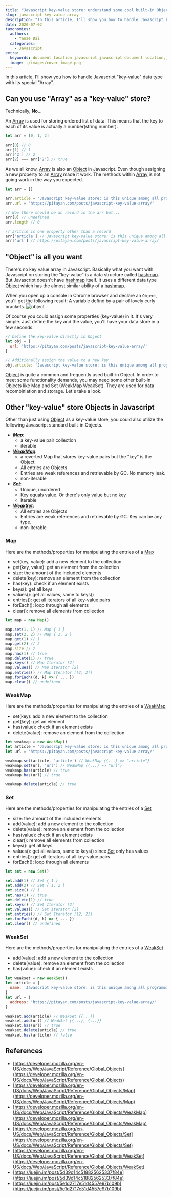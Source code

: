 ```yaml
---
title: "Javascript key-value store: understand some cool built-in Objects"
slug: javascript-key-value-array
description: "In this article, I'll show you how to handle Javascript key value data type with its special Array."
date: 2020-07-02
taxonomies:
  authors: 
    - Yanze Dai
  categories:
    - Javascript
extra:
  keywords: document location javascript,javascript document location,javascript location object
  image: ./images/cover_image.png
---
```


In this article, I'll show you how to handle Javascript "key-value" data type with its special "Array".

## Can you use "Array" as a "key-value" store?
Technically, **No**...

An [Array](https://developer.mozilla.org/en-US/docs/Glossary/array) is used for storing ordered list of data. This means that the key to each of its value is actually a number(string number).

```js
let arr = [0, 1, 2]

arr[0] // 0
arr[1] // 1
arr['2'] // 2
arr[2] === arr['2'] // true
```

As we all know, [Array](https://developer.mozilla.org/en-US/docs/Glossary/array) is also an [Object](https://developer.mozilla.org/en-US/docs/Web/JavaScript/Reference/Global_Objects/Object) in Javascript. Even though assigning a new property to an [Array](https://developer.mozilla.org/en-US/docs/Glossary/array) made it work. The methods within [Array](https://developer.mozilla.org/en-US/docs/Glossary/array) is not going work in the way you expected.

```js
let arr = []

arr.article = 'Javascript key-value store: is this unique among all programming languages?'
arr.url = 'https://pitayan.com/posts/javascript-key-value-array/'

// Now there should be an record in the arr but...
arr[0] // undefined
arr.length // 0

// aritcle is one property other than a record
arr['article'] // Javascript key-value store: is this unique among all programming languages?
arr['url'] // https://pitayan.com/posts/javascript-key-value-array/
```

## "Object" is all you want
There's no key value array in Javascript. Basically what you want with Javascript on storing the "key-value" is a data structure called [hashmap](https://www.w3schools.com/java/java_hashmap.asp). But Javascript doesn't have [hashmap](https://www.w3schools.com/java/java_hashmap.asp) itself. It uses a different data type [Object](https://developer.mozilla.org/en-US/docs/Web/JavaScript/Reference/Global_Objects/Object) which has the almost similar ability of a [hashmap](https://www.w3schools.com/java/java_hashmap.asp).

When you open up a console in Chrome browser and declare an `Object`, you'll get the following result: A variable defind by a pair of lovely curly brackets.
![object](./images/object.png)

Of course you could assign some properties (key-value) in it. It's very simple. Just define the key and the value, you'll have your data store in a few seconds.

```js
// Define the key-value directly in Object
let obj = {
  url: 'https://pitayan.com/posts/javascript-key-value-array/'
}

// Additionally assign the value to a new key
obj.article: 'Javascript key-value store: is this unique among all programming languages?'
```

[Object](https://developer.mozilla.org/en-US/docs/Web/JavaScript/Reference/Global_Objects/Object) is quite a common and frequently used built-in Object. In order to meet some functionality demands, you may need some other built-in Objects like Map and Set (WeakMap WeakSet). They are used for data recombiniation and storage. Let's take a look.

## Other "key-value" store Objects in Javascript
Other than just using [Object](https://developer.mozilla.org/en-US/docs/Web/JavaScript/Reference/Global_Objects/Object) as a key-value store, you could also utilize the following Javascript standard built-in Objects.

- [***Map***](https://developer.mozilla.org/en-US/docs/Web/JavaScript/Reference/Global_Objects/Map):
  - a key-value pair collection
  - iterable
- [***WeakMap***](https://developer.mozilla.org/en-US/docs/Web/JavaScript/Reference/Global_Objects/WeakMap):
  - a reverted Map that stores key-value pairs but the "key" is the Object
  - All entries are Objects
  - Entries are weak references and retrievable by GC. No memory leak.
  - non-iterable
- [***Set***](https://developer.mozilla.org/en-US/docs/Web/JavaScript/Reference/Global_Objects/Set):
  - Unique, unordered
  - Key equals value. Or there's only value but no key
  - Iterable
- [***WeakSet***](https://developer.mozilla.org/en-US/docs/Web/JavaScript/Reference/Global_Objects/WeakSet):
  - All entries are Objects
  - Entries are weak references and retrievable by GC. Key can be any type.
  - non-iterable

### Map
Here are the methods/properties for manipulating the entries of a [Map](https://developer.mozilla.org/en-US/docs/Web/JavaScript/Reference/Global_Objects/Map)
- set(key, value): add a new element to the collection
- get(key, value): get an element from the collection
- size: the amount of the included elements
- delete(key): remove an element from the collection
- has(key): check if an element exists
- keys(): get all keys
- values(): get all values, same to keys()
- entries(): get all iterators of all key-value pairs
- forEach(): loop through all elements
- clear(): remove all elements from collection

```js
let map = new Map()

map.set(1, 1) // Map { 1 }
map.set(2, 2) // Map { 1, 2 }
map.get(1) // 1
map.get(2) // 2
map.size // 2
map.has(1) // true
map.delete(1) // true
map.keys() // Map Iterator [2]
map.values() // Map Iterator [2]
map.entries() // Map Iterator [[2, 2]]
map.forEach((d, k) => { ... })
map.clear() // undefined
```

### WeakMap
Here are the methods/properties for manipulating the entries of a [WeakMap](https://developer.mozilla.org/en-US/docs/Web/JavaScript/Reference/Global_Objects/WeakMap)
- set(key): add a new element to the collection
- get(key): get an element
- has(value): check if an element exists
- delete(value): remove an element from the collection

```js
let weakmap = new WeakMap()
let article = 'Javascript key-value store: is this unique among all programming languages?'
let url = 'https://pitayan.com/posts/javascript-key-value-array/'

weakmap.set(article, 'article') // WeakMap {{...} => "article"}
weakmap.set(url, 'url') // WeakMap {{...} => "url"}
weakmap.has(article) // true
weakmap.has(url) // true

weakmap.delete(article) // true

```

### Set
Here are the methods/properties for manipulating the entries of a [Set](https://developer.mozilla.org/en-US/docs/Web/JavaScript/Reference/Global_Objects/Set)
- size: the amount of the included elements
- add(value): add a new element to the collection
- delete(value): remove an element from the collection
- has(value): check if an element exists
- clear(): remove all elements from collection
- keys(): get all keys
- values(): get all values, same to keys() since [Set](https://developer.mozilla.org/en-US/docs/Web/JavaScript/Reference/Global_Objects/Set) only has values
- entries(): get all iterators of all key-value pairs
- forEach(): loop through all elements

```js
let set = new Set()

set.add(1) // Set { 1 }
set.add(2) // Set { 1, 2 }
set.size() // 1
set.has(1) // true
set.delete(1) // true
set.keys() // Set Iterator [2]
set.values() // Set Iterator [2]
set.entries() // Set Iterator [[2, 2]]
set.forEach((d, k) => { ... })
set.clear() // undefined
```

### WeakSet
Here are the methods/properties for manipulating the entries of a [WeakSet](https://developer.mozilla.org/en-US/docs/Web/JavaScript/Reference/Global_Objects/WeakSet)
- add(value): add a new element to the collection
- delete(value): remove an element from the collection
- has(value): check if an element exists


```js
let weakset = new WeakSet()
let article = {
  name: 'Javascript key-value store: is this unique among all programming languages?'
}
let url = {
  address: 'https://pitayan.com/posts/javascript-key-value-array/'
}

weakset.add(article) // WeakSet {{...}}
weakset.add(url) // WeakSet {{...}, {...}}
weakset.has(url) // true
weakset.delete(article) // true
weakset.has(article) // false
```

## References
- [https://developer.mozilla.org/en-US/docs/Web/JavaScript/Reference/Global_Objects](https://developer.mozilla.org/en-US/docs/Web/JavaScript/Reference/Global_Objects)
- [https://developer.mozilla.org/en-US/docs/Web/JavaScript/Reference/Global_Objects/Map](https://developer.mozilla.org/en-US/docs/Web/JavaScript/Reference/Global_Objects/Map)
- [https://developer.mozilla.org/en-US/docs/Web/JavaScript/Reference/Global_Objects/WeakMap](https://developer.mozilla.org/en-US/docs/Web/JavaScript/Reference/Global_Objects/WeakMap)
- [https://developer.mozilla.org/en-US/docs/Web/JavaScript/Reference/Global_Objects/Set](https://developer.mozilla.org/en-US/docs/Web/JavaScript/Reference/Global_Objects/Set)
- [https://developer.mozilla.org/en-US/docs/Web/JavaScript/Reference/Global_Objects/WeakSet](https://developer.mozilla.org/en-US/docs/Web/JavaScript/Reference/Global_Objects/WeakSet)
- [https://juejin.im/post/5d39d14c518825625337f84e](https://juejin.im/post/5d39d14c518825625337f84e)
- [https://juejin.im/post/5e1d2717e51d4557e97b109b](https://juejin.im/post/5e1d2717e51d4557e97b109b)
